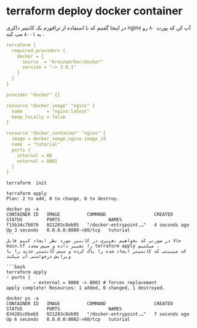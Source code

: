 # terraform deploy docker container
در اینجا گفتیم که با استفاده از ترافورم یک کانتینر داکری nginx آپ کن که پورت ۸۰ رو به ۸۰۰۱ مپ کنه .
```yaml
terraform {
  required_providers {
    docker = {
      source  = "kreuzwerker/docker"
      version = "~> 3.0.1"
    }
  }
}

provider "docker" {}

resource "docker_image" "nginx" {
  name         = "nginx:latest"
  keep_locally = false
}

resource "docker_container" "nginx" {
  image = docker_image.nginx.image_id
  name  = "tutorial"
  ports {
    internal = 80
    external = 8001
  }
}
```
```shell
terraform  init

terraform apply
Plan: 2 to add, 0 to change, 0 to destroy.

docker ps -a
CONTAINER ID   IMAGE          COMMAND                  CREATED         STATUS         PORTS                  NAMES
f15b34c7b070   021283c8eb95   "/docker-entrypoint.…"   4 seconds ago   Up 3 seconds   0.0.0.0:8000->80/tcp   tutorial
‍‍‍```
حالا در صورتی که بخواهیم تغییری در کانتیر مورد نظر ایجاد کنیم قایل main.tf را تغییر داده و سپس مجدد terraform apply میکنیم .
که میبینی که کانتینر ایجاد شده را پاک کرده و سپس کانتینر جدید را با ویرایش درخواستی آپ میکند

```bash
terraform apply
~ ports {
          ~ external = 8000 -> 8002 # forces replacement
apply complete! Resources: 1 added, 0 changed, 1 destroyed.

d‍‍‍‍‍‍‍‍ocker ps -a
CONTAINER ID   IMAGE          COMMAND                  CREATED         STATUS         PORTS                  NAMES
834281c6beb5   021283c8eb95   "/docker-entrypoint.…"   7 seconds ago   Up 6 seconds   0.0.0.0:8002->80/tcp   tutorial
```
